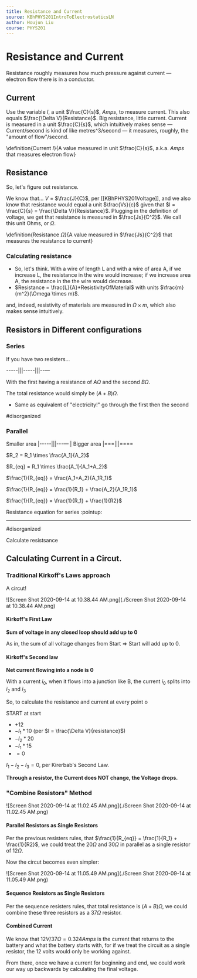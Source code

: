 ```yaml
---
title: Resistance and Current
source: KBhPHYS201IntroToElectrostaticsLN
author: Houjun Liu
course: PHYS201
---
```


# Resistance and Current

Resistance roughly measures how much pressure against current — electron flow there is in a conductor.

## Current
Use the variable $I$, a unit $\frac{C}{s}$, $Amps$, to measure current. This also equals $\frac{\Delta V}{Resistance}$. Big resistance, little current. Current is measured in a unit $\frac{C}{s}$, which intuitively makes sense — Current/second is kind of like metres^3/second — it measures, roughly, the "amount of flow"/second.

\definition{Current $I$}{A value measured in unit $\frac{C}{s}$, a.k.a. $Amps$ that measures electron flow}

## Resistance
So, let's figure out resistance.

We know that...  $V$ = $\frac{J}{C}$, per [[KBhPHYS201Voltage]], and we also know that resistance would equal a unit $\frac{Vs}{c}$ given that $I = \frac{C}{s} = \frac{\Delta V}{Resistance}$. Plugging in the definition of voltage, we get that resistance is measured in $\frac{Js}{C^2}$. We call this unit Ohms, or $\Omega$.

\definition{Resistance $\Omega$}{A value measured in $\frac{Js}{C^2}$ that measures the resistance to current}

### Calculating resistance
* So, let's think. With a wire of length L and with a wire of area A, if we increase L, the resistance in the wire would increase; if we increase area A, the resistance in the the wire would decrease.
* $Resistance = \frac{L}{A}*ResistivityOfMaterial$ with units $\frac{m}{m^2}(\Omega \times m)$.
    
and, indeed, resistivity of materials are measured in $\Omega \times m$, which also makes sense intuitively.

## Resistors in Different configurations

### Series
If you have two resisters…

-----|||-----|||--—

With the first having a resistance of $A\Omega$ and the second $B\Omega$. 

The total resistance would simply be $(A+B)\Omega$.

* Same as equivalent of "electricity!" go through the first then the second

#disorganized

### Parallel
Smaller area |-----|||---—
                    |
Bigger area  |===|||====

$R_2 = R_1 \times \frac{A_1}{A_2}$

$R_{eq} = R_1 \times \frac{A_1}{A_1+A_2}$

$\frac{1}{R_{eq}} = \frac{A_1+A_2}{A_1R_1}$

$\frac{1}{R_{eq}} = \frac{1}{R_1} + \frac{A_2}{A_1R_1}$

$\frac{1}{R_{eq}} = \frac{1}{R_1} + \frac{1}{R2}$

Resistance equation for series :pointup:

***

#disorganized 

Calculate resistsance 

## Calculating Current in a Circut.

### Traditional Kirkoff's Laws approach
A circut!

![Screen Shot 2020-09-14 at 10.38.44 AM.png](./Screen Shot 2020-09-14 at 10.38.44 AM.png)

#### Kirkoff's First Law
**Sum of voltage in any closed loop should add up to 0**

As in, the sum of all voltage changes from Start => Start will add up to 0.

#### Kirkoff's Second law
**Net current flowing into a node is 0**

With a current $i_0$, when it flows into a junction like B, the current $i_0$ splits into $i_2$ and $i_3$

So, to calculate the resistance and current at every point o
 
 START at start
 
 * $+12$
 * $-I_1*10$ (per $I = \frac{\Delta V}{resistance}$)
 * $-I_2 * 20$
 * $-I_1 * 15$
 * $= 0$

$I_1 - I_2 - I_3 = 0$, per Kirerbab's Second Law.
 
 **Through a resistor, the Current does NOT change, the Voltage drops.**
 
### "Combine Resistors" Method
 
![Screen Shot 2020-09-14 at 11.02.45 AM.png](./Screen Shot 2020-09-14 at 11.02.45 AM.png)


#### Parallel Resistors as Single Resistors

Per the previous resisters rules, that $\frac{1}{R_{eq}} = \frac{1}{R_1} + \frac{1}{R2}$,  we could treat the $20 \Omega$ and $30 \Omega$ in parallel as a single resistor of $12 \Omega$.

Now the circut becomes even simpler:


![Screen Shot 2020-09-14 at 11.05.49 AM.png](./Screen Shot 2020-09-14 at 11.05.49 AM.png)

#### Sequence Resistors as Single Resistors

Per the sequence resisters rules, that total resistance is $(A+B)\Omega$, we could combine these three resistors as a $37 \Omega$ resistor.

#### Combined Current
We know that $12V / 37\Omega = 0.324 Amps$ is the current that returns to the battery and what the battery starts with, for if we treat the circuit as a single resistor, the 12 volts would only be working against.

From there, once we have a current for beginning and end, we could work our way up backwards by calculating the final voltage.
